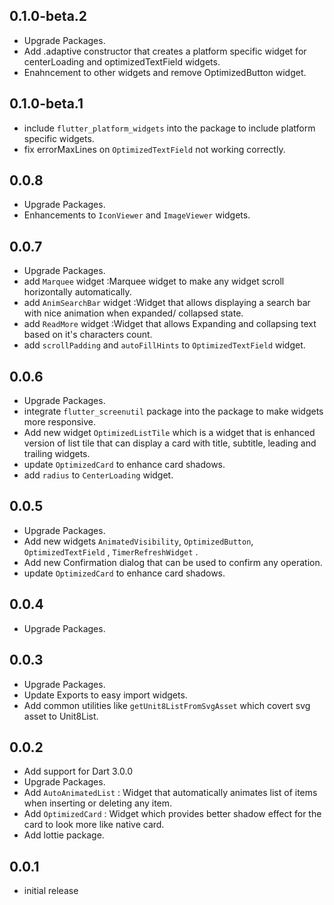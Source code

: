 ## 0.1.0-beta.2

- Upgrade Packages.
- Add .adaptive constructor that creates a platform specific widget for centerLoading and
  optimizedTextField widgets.
- Enahncement to other widgets and remove OptimizedButton widget.

## 0.1.0-beta.1

- include `flutter_platform_widgets` into the package to include platform specific widgets.
- fix errorMaxLines on `OptimizedTextField` not working correctly.

## 0.0.8

- Upgrade Packages.
- Enhancements to `IconViewer` and `ImageViewer` widgets.

## 0.0.7

- Upgrade Packages.
- add `Marquee` widget :Marquee widget to make any widget scroll horizontally automatically.
- add `AnimSearchBar` widget :Widget that allows displaying a search bar with nice animation when
  expanded/ collapsed state.
- add `ReadMore` widget :Widget that allows Expanding and collapsing text based on it's characters
  count.
- add `scrollPadding` and `autoFillHints` to `OptimizedTextField` widget.

## 0.0.6

- Upgrade Packages.
- integrate `flutter_screenutil` package into the package to make widgets more responsive.
- Add new widget `OptimizedListTile` which is a widget that is enhanced version of list tile that
  can display a card with title, subtitle, leading and trailing widgets.
- update `OptimizedCard` to enhance card shadows.
- add `radius` to `CenterLoading` widget.

## 0.0.5

- Upgrade Packages.
- Add new widgets `AnimatedVisibility`, `OptimizedButton`, `OptimizedTextField`
  , `TimerRefreshWidget` .
- Add new Confirmation dialog that can be used to confirm any operation.
- update `OptimizedCard` to enhance card shadows.

## 0.0.4

- Upgrade Packages.

## 0.0.3

- Upgrade Packages.
- Update Exports to easy import widgets.
- Add common utilities like `getUnit8ListFromSvgAsset` which covert svg asset to Unit8List.

## 0.0.2

- Add support for Dart 3.0.0
- Upgrade Packages.
- Add `AutoAnimatedList` : Widget that automatically animates list of items when inserting or
  deleting any item.
- Add `OptimizedCard` : Widget which provides better shadow effect for the card to look more like
  native card.
- Add lottie package.

## 0.0.1
- initial release
